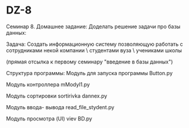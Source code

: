 # DZ-8
Семинар 8. Домашнее задание:
Доделать решение задачи про базы данных:

Задача: Создать информационную систему позволяющую работать с сотрудниками некой компании \ студентами вуза \ учениками школы

(прямая отсылка к первому семинару "введение в базы данных")

Структура программы:
Модуль для запуска программы
Button.py

Модуль контроллера
mModyl1.py

Модуль сортировки
sortirivka dannex.py

Модуль ввода- вывода
read_file_stydent.py

Модуль просмотра (UI)
viev BD.py

